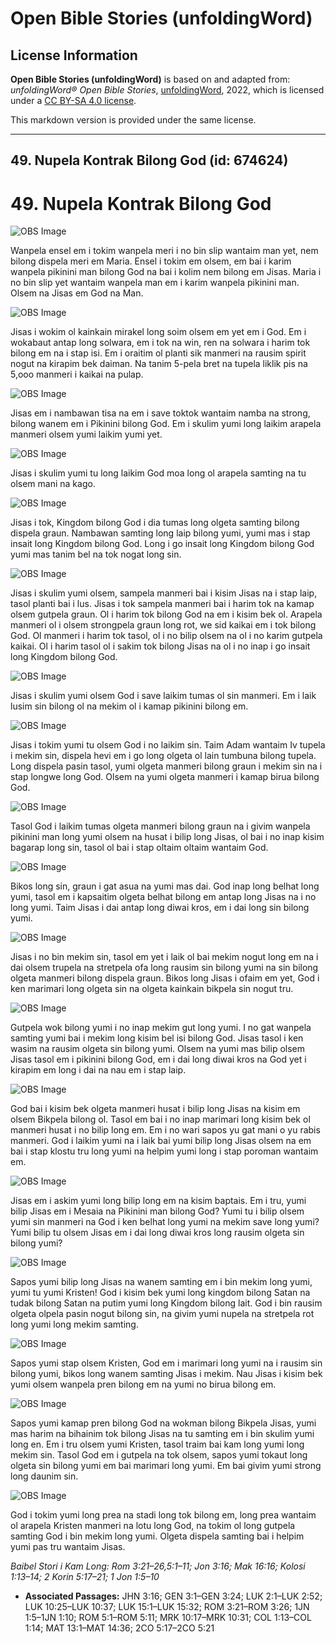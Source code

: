 # Open Bible Stories (unfoldingWord)

## License Information

**Open Bible Stories (unfoldingWord)** is based on and adapted from: _unfoldingWord® Open Bible Stories_, [unfoldingWord](https://unfoldingword.org/utw), 2022, which is licensed under a [CC BY-SA 4.0 license](https://creativecommons.org/licenses/by-sa/4.0/legalcode.en).

This markdown version is provided under the same license.



--------------------------------

## 49. Nupela Kontrak Bilong God (id: 674624)

49\. Nupela Kontrak Bilong God
==============================

![OBS Image](https://cdn.door43.org/obs/jpg/360px/obs-en-49-01.jpg)

Wanpela ensel em i tokim wanpela meri i no bin slip wantaim man yet, nem bilong dispela meri em Maria. Ensel i tokim em olsem, em bai i karim wanpela pikinini man bilong God na bai i kolim nem bilong em Jisas. Maria i no bin slip yet wantaim wanpela man em i karim wanpela pikinini man. Olsem na Jisas em God na Man.

![OBS Image](https://cdn.door43.org/obs/jpg/360px/obs-en-49-02.jpg)

Jisas i wokim ol kainkain mirakel long soim olsem em yet em i God. Em i wokabaut antap long solwara, em i tok na win, ren na solwara i harim tok bilong em na i stap isi. Em i oraitim ol planti sik manmeri na rausim spirit nogut na kirapim bek daiman. Na tanim 5\-pela bret na tupela liklik pis na 5,ooo manmeri i kaikai na pulap.

![OBS Image](https://cdn.door43.org/obs/jpg/360px/obs-en-49-03.jpg)

Jisas em i nambawan tisa na em i save toktok wantaim namba na strong, bilong wanem em i Pikinini bilong God. Em i skulim yumi long laikim arapela manmeri olsem yumi laikim yumi yet.

![OBS Image](https://cdn.door43.org/obs/jpg/360px/obs-en-49-04.jpg)

Jisas i skulim yumi tu long laikim God moa long ol arapela samting na tu olsem mani na kago.

![OBS Image](https://cdn.door43.org/obs/jpg/360px/obs-en-49-05.jpg)

Jisas i tok, Kingdom bilong God i dia tumas long olgeta samting bilong dispela graun. Nambawan samting long laip bilong yumi, yumi mas i stap insait long Kingdom bilong God. Long i go insait long Kingdom bilong God yumi mas tanim bel na tok nogat long sin.

![OBS Image](https://cdn.door43.org/obs/jpg/360px/obs-en-49-06.jpg)

Jisas i skulim yumi olsem, sampela manmeri bai i kisim Jisas na i stap laip, tasol planti bai i lus. Jisas i tok sampela manmeri bai i harim tok na kamap olsem gutpela graun. Ol i harim tok bilong God na em i kisim bek ol. Arapela manmeri ol i olsem strongpela graun long rot, we sid kaikai em i tok bilong God. Ol manmeri i harim tok tasol, ol i no bilip olsem na ol i no karim gutpela kaikai. Ol i harim tasol ol i sakim tok bilong Jisas na ol i no inap i go insait long Kingdom bilong God.

![OBS Image](https://cdn.door43.org/obs/jpg/360px/obs-en-49-07.jpg)

Jisas i skulim yumi olsem God i save laikim tumas ol sin manmeri. Em i laik lusim sin bilong ol na mekim ol i kamap pikinini bilong em.

![OBS Image](https://cdn.door43.org/obs/jpg/360px/obs-en-49-08.jpg)

Jisas i tokim yumi tu olsem God i no laikim sin. Taim Adam wantaim Iv tupela i mekim sin, dispela hevi em i go long olgeta ol lain tumbuna bilong tupela. Long dispela pasin tasol, yumi olgeta manmeri bilong graun i mekim sin na i stap longwe long God. Olsem na yumi olgeta manmeri i kamap birua bilong God.

![OBS Image](https://cdn.door43.org/obs/jpg/360px/obs-en-49-09.jpg)

Tasol God i laikim tumas olgeta manmeri bilong graun na i givim wanpela pikinini man long yumi olsem na husat i bilip long Jisas, ol bai i no inap kisim bagarap long sin, tasol ol bai i stap oltaim oltaim wantaim God.

![OBS Image](https://cdn.door43.org/obs/jpg/360px/obs-en-49-10.jpg)

Bikos long sin, graun i gat asua na yumi mas dai. God inap long belhat long yumi, tasol em i kapsaitim olgeta belhat bilong em antap long Jisas na i no long yumi. Taim Jisas i dai antap long diwai kros, em i dai long sin bilong yumi.

![OBS Image](https://cdn.door43.org/obs/jpg/360px/obs-en-49-11.jpg)

Jisas i no bin mekim sin, tasol em yet i laik ol bai mekim nogut long em na i dai olsem trupela na stretpela ofa long rausim sin bilong yumi na sin bilong olgeta manmeri bilong dispela graun. Bikos long Jisas i ofaim em yet, God i ken marimari long olgeta sin na olgeta kainkain bikpela sin nogut tru.

![OBS Image](https://cdn.door43.org/obs/jpg/360px/obs-en-49-12.jpg)

Gutpela wok bilong yumi i no inap mekim gut long yumi. I no gat wanpela samting yumi bai i mekim long kisim bel isi bilong God. Jisas tasol i ken wasim na rausim olgeta sin bilong yumi. Olsem na yumi mas bilip olsem Jisas tasol em i pikinini bilong God, em i dai long diwai kros na God yet i kirapim em long i dai na nau em i stap laip.

![OBS Image](https://cdn.door43.org/obs/jpg/360px/obs-en-49-13.jpg)

God bai i kisim bek olgeta manmeri husat i bilip long Jisas na kisim em olsem Bikpela bilong ol. Tasol em bai i no inap marimari long kisim bek ol manmeri husat i no bilip long em. Em i no wari sapos yu gat mani o yu rabis manmeri. God i laikim yumi na i laik bai yumi bilip long Jisas olsem na em bai i stap klostu tru long yumi na helpim yumi long i stap poroman wantaim em.

![OBS Image](https://cdn.door43.org/obs/jpg/360px/obs-en-49-14.jpg)

Jisas em i askim yumi long bilip long em na kisim baptais. Em i tru, yumi bilip Jisas em i Mesaia na Pikinini man bilong God? Yumi tu i bilip olsem yumi sin manmeri na God i ken belhat long yumi na mekim save long yumi? Yumi bilip tu olsem Jisas em i dai long diwai kros long rausim olgeta sin bilong yumi?

![OBS Image](https://cdn.door43.org/obs/jpg/360px/obs-en-49-15.jpg)

Sapos yumi bilip long Jisas na wanem samting em i bin mekim long yumi, yumi tu yumi Kristen! God i kisim bek yumi long kingdom bilong Satan na tudak bilong Satan na putim yumi long Kingdom bilong lait. God i bin rausim olgeta olpela pasin nogut bilong sin, na givim yumi nupela na stretpela rot long yumi long mekim samting.

![OBS Image](https://cdn.door43.org/obs/jpg/360px/obs-en-49-16.jpg)

Sapos yumi stap olsem Kristen, God em i marimari long yumi na i rausim sin bilong yumi, bikos long wanem samting Jisas i mekim. Nau Jisas i kisim bek yumi olsem wanpela pren bilong em na yumi no birua bilong em.

![OBS Image](https://cdn.door43.org/obs/jpg/360px/obs-en-49-17.jpg)

Sapos yumi kamap pren bilong God na wokman bilong Bikpela Jisas, yumi mas harim na bihainim tok bilong Jisas na tu samting em i bin skulim yumi long en. Em i tru olsem yumi Kristen, tasol traim bai kam long yumi long mekim sin. Tasol God em i gutpela na tok olsem, sapos yumi tokaut long olgeta sin bilong yumi em bai marimari long yumi. Em bai givim yumi strong long daunim sin.

![OBS Image](https://cdn.door43.org/obs/jpg/360px/obs-en-49-18.jpg)

God i tokim yumi long prea na stadi long tok bilong em, long prea wantaim ol arapela Kristen manmeri na lotu long God, na tokim ol long gutpela samting God i bin mekim long yumi. Olgeta dispela samting bai i helpim yumi pas tru wantaim Jisas.

*Baibel Stori i Kam Long: Rom 3:21–26,5:1–11; Jon 3:16; Mak 16:16; Kolosi 1:13–14; 2 Korin 5:17–21; 1 Jon 1:5–10*

* **Associated Passages:** JHN 3:16; GEN 3:1–GEN 3:24; LUK 2:1–LUK 2:52; LUK 10:25–LUK 10:37; LUK 15:1–LUK 15:32; ROM 3:21–ROM 3:26; 1JN 1:5–1JN 1:10; ROM 5:1–ROM 5:11; MRK 10:17–MRK 10:31; COL 1:13–COL 1:14; MAT 13:1–MAT 14:36; 2CO 5:17–2CO 5:21

